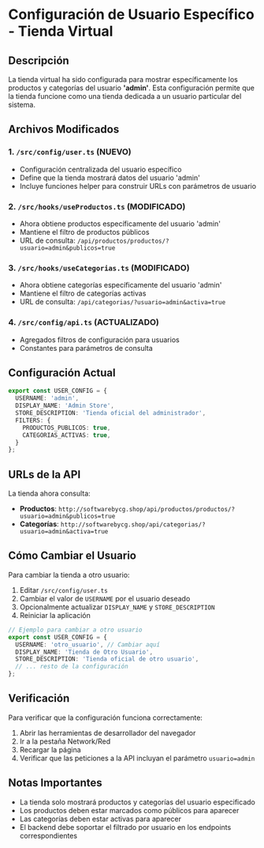 # Configuración de Usuario Específico - Tienda Virtual

## Descripción

La tienda virtual ha sido configurada para mostrar específicamente los productos y categorías del usuario **'admin'**. Esta configuración permite que la tienda funcione como una tienda dedicada a un usuario particular del sistema.

## Archivos Modificados

### 1. `/src/config/user.ts` (NUEVO)
- Configuración centralizada del usuario específico
- Define que la tienda mostrará datos del usuario 'admin'
- Incluye funciones helper para construir URLs con parámetros de usuario

### 2. `/src/hooks/useProductos.ts` (MODIFICADO)
- Ahora obtiene productos específicamente del usuario 'admin'
- Mantiene el filtro de productos públicos
- URL de consulta: `/api/productos/productos/?usuario=admin&publicos=true`

### 3. `/src/hooks/useCategorias.ts` (MODIFICADO)
- Ahora obtiene categorías específicamente del usuario 'admin'
- Mantiene el filtro de categorías activas
- URL de consulta: `/api/categorias/?usuario=admin&activa=true`

### 4. `/src/config/api.ts` (ACTUALIZADO)
- Agregados filtros de configuración para usuarios
- Constantes para parámetros de consulta

## Configuración Actual

```typescript
export const USER_CONFIG = {
  USERNAME: 'admin',
  DISPLAY_NAME: 'Admin Store',
  STORE_DESCRIPTION: 'Tienda oficial del administrador',
  FILTERS: {
    PRODUCTOS_PUBLICOS: true,
    CATEGORIAS_ACTIVAS: true,
  }
};
```

## URLs de la API

La tienda ahora consulta:

- **Productos**: `http://softwarebycg.shop/api/productos/productos/?usuario=admin&publicos=true`
- **Categorías**: `http://softwarebycg.shop/api/categorias/?usuario=admin&activa=true`

## Cómo Cambiar el Usuario

Para cambiar la tienda a otro usuario:

1. Editar `/src/config/user.ts`
2. Cambiar el valor de `USERNAME` por el usuario deseado
3. Opcionalmente actualizar `DISPLAY_NAME` y `STORE_DESCRIPTION`
4. Reiniciar la aplicación

```typescript
// Ejemplo para cambiar a otro usuario
export const USER_CONFIG = {
  USERNAME: 'otro_usuario', // Cambiar aquí
  DISPLAY_NAME: 'Tienda de Otro Usuario',
  STORE_DESCRIPTION: 'Tienda oficial de otro usuario',
  // ... resto de la configuración
};
```

## Verificación

Para verificar que la configuración funciona correctamente:

1. Abrir las herramientas de desarrollador del navegador
2. Ir a la pestaña Network/Red
3. Recargar la página
4. Verificar que las peticiones a la API incluyan el parámetro `usuario=admin`

## Notas Importantes

- La tienda solo mostrará productos y categorías del usuario especificado
- Los productos deben estar marcados como públicos para aparecer
- Las categorías deben estar activas para aparecer
- El backend debe soportar el filtrado por usuario en los endpoints correspondientes